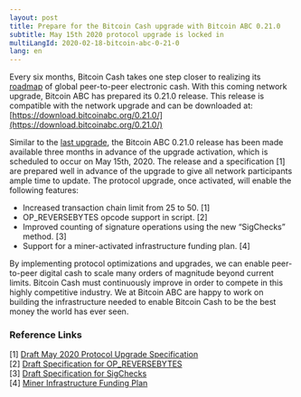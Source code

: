 ```yaml
---
layout: post
title: Prepare for the Bitcoin Cash upgrade with Bitcoin ABC 0.21.0
subtitle: May 15th 2020 protocol upgrade is locked in
multiLangId: 2020-02-18-bitcoin-abc-0-21-0
lang: en
---
```


Every six months, Bitcoin Cash takes one step closer to realizing its [roadmap](https://www.bitcoincash.org/roadmap.html) of global peer-to-peer electronic cash.  With this coming network upgrade, Bitcoin ABC has prepared its 0.21.0 release. This release is compatible with the network upgrade and can be downloaded at: [https://download.bitcoinabc.org/0.21.0/](https://download.bitcoinabc.org/0.21.0/)

Similar to the [last upgrade](/2019-08-21-bitcoin-abc-0.20.0/), the Bitcoin ABC 0.21.0 release has been made available three months in advance of the upgrade activation, which is scheduled to occur on May 15th, 2020. The release and a specification [1] are prepared well in advance of the upgrade to give all network participants ample time to update. The protocol upgrade, once activated, will enable the following features:
 * Increased transaction chain limit from 25 to 50. [1]
 * OP_REVERSEBYTES opcode support in script. [2]
 * Improved counting of signature operations using the new “SigChecks” method. [3]
 * Support for a miner-activated infrastructure funding plan. [4]

By implementing protocol optimizations and upgrades, we can enable peer-to-peer digital cash to scale many orders of magnitude beyond current limits.  Bitcoin Cash must continuously improve in order to compete in this highly competitive industry. We at Bitcoin ABC are happy to work on building the infrastructure needed to enable Bitcoin Cash to be the best money the world has ever seen.

### Reference Links
[1] [Draft May 2020 Protocol Upgrade Specification](https://github.com/bitcoincashorg/bitcoincash.org/pull/444)  
[2] [Draft Specification for OP_REVERSEBYTES](https://github.com/bitcoincashorg/bitcoincash.org/blob/master/spec/2020-05-15-op_reversebytes.md)  
[3] [Draft Specification for SigChecks](https://github.com/bitcoincashorg/bitcoincash.org/blob/master/spec/2020-05-15-sigchecks.md)  
[4] [Miner Infrastructure Funding Plan](/2020-02-15-miner-fund/)  
